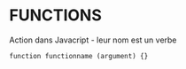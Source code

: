 # FUNCTIONS

Action dans Javacript - leur nom est un verbe

```
function functionname (argument) {}
```

